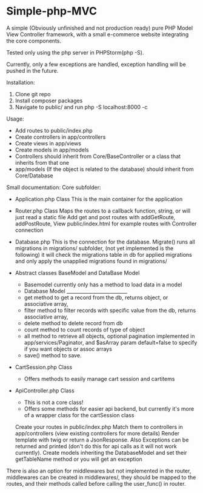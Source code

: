 ﻿# Simple-php-MVC

 A simple (Obviously unfinished and not production ready) pure PHP Model View Controller framework, with a small e-commerce website integrating the core components.

Tested only using the php server in PHPStorm(php -S).

Currently, only a few exceptions are handled, exception handling will be pushed in the future.


Installation:
1. Clone git repo
2. Install composer packages
3. Navigate to public/ and run  php -S localhost:8000 -c <Absolute path to a php.ini that has sqlite driver enabled>

Usage:
- Add routes to public/index.php
- Create controllers in app/controllers
- Create views in app/views
- Create models in app/models
- Controllers should inherit from Core/BaseController or a class that inherits from that one
- app/models (If the object is related to the database) should inherit from Core/Database



Small documentation:
Core subfolder:
- Application.php Class
    This is the main container for the application
- Router.php Class
    Maps the routes to a callback function, string, or will just read a static file
    Add get and post routes with addGetRoute, addPostRoute,
    View public/index.html for example routes with Controller connection
- Database.php
    This is the connection for the database.
    Migrate() runs all migrations in migrations/ subfolder,
    (not yet implemented is the following)
    it will check the migrations table in db for applied migrations
    and only apply the unapplied migrations found in migrations/
- Abstract classes BaseModel and DataBase Model
    - Basemodel currently only has a method to load data in a model
    - Database Model _________________________
    - get method to get a record from the db, returns object, or associative array,
    - filter method to filter records with specific value from the db, returns associative array,
    - delete method to delete record from db
    - count method to count records of type of object
    - all method to retrieve all objects, optional pagination implemented in app/services/Paginator, and $asArray param default=false to specify if you want objects or assoc arrays
    - save() method to save.
- CartSession.php Class
    - Offers methods to easily manage cart session and cartitems
- ApiController.php Class
    -  This is not a core class!
    - Offers some methods for easier api backend, but currently it's more of a wrapper class for the cartSession class

  Create your routes in public/index.php
  Match them to controllers in app/controllers (view existing controllers for more details)
  Render template with twig or return a JsonResponse.
  Also Exceptions can be returned and printed (don't do this for api calls as it will not work currently).
  Create models inheriting the DatabaseModel and set their getTableName method or you will get an exception
  

There is also an option for middlewares but not implemented in the router,
middlewares can be created in middlewares/, they should be mapped to the routes, and their methods called before calling the user_func() in router.
